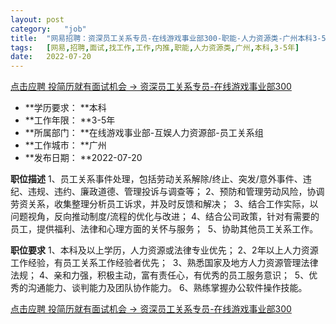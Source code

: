 ```yaml
---
layout:	post
category:	"job"
title:	"网易招聘：资深员工关系专员-在线游戏事业部300-职能-人力资源类-广州本科3-5年"
tags:	[网易,招聘,面试,找工作,工作,内推,职能,人力资源类,广州,本科,3-5年]
date:	2022-07-20
---
```


[点击应聘 投简历就有面试机会 -> 资深员工关系专员-在线游戏事业部300](http://mobile.bole.netease.com/bole/boleDetail?id=40056&employeeId=346f03c3cda5f04c&key=all)



- **学历要求： **本科
- **工作年限： **3-5年
- **所属部门： **在线游戏事业部-互娱人力资源部-员工关系组
- **工作城市： **广州
- **发布日期： **2022-07-20



**职位描述**
1、员工关系事件处理，包括劳动关系解除/终止、突发/意外事件、违纪、违规、违约、廉政道德、管理投诉与调查等；
2、预防和管理劳动风险，协调劳资关系，收集整理分析员工诉求，并及时反馈和解决；&nbsp;
3、结合工作实际，以问题视角，反向推动制度/流程的优化与改进；
4、结合公司政策，针对有需要的员工，提供福利、法律和心理方面的关怀与服务；&nbsp;
5、协助其他员工关系工作。



**职位要求**
1、本科及以上学历，人力资源或法律专业优先；
2、2年以上人力资源工作经验，有员工关系工作经验者优先；&nbsp;
3、熟悉国家及地方人力资源管理法律法规；
4、亲和力强，积极主动，富有责任心，有优秀的员工服务意识；&nbsp;
5、优秀的沟通能力、谈判能力及团队协作能力。
6、熟练掌握办公软件操作技能。



[点击应聘 投简历就有面试机会 -> 资深员工关系专员-在线游戏事业部300](http://mobile.bole.netease.com/bole/boleDetail?id=40056&employeeId=346f03c3cda5f04c&key=all)